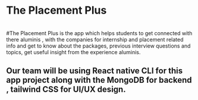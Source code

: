 # The Placement Plus 

<br>
#The Placement Plus is the app which helps students to get connected with there aluminis , with the companies for internship and placement related info and get to know about the packages, previous interview questions and topics, get useful insight from the experience aluminis.

<br>

## Our team will be using React native CLI for this app project along with the MongoDB for backend , tailwind CSS for UI/UX design.
